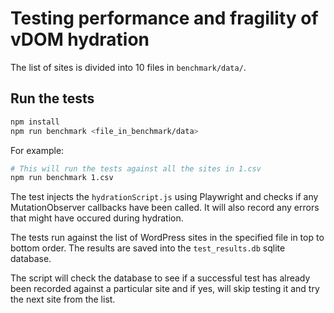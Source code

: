 # Testing performance and fragility of vDOM hydration

The list of sites is divided into 10 files in `benchmark/data/`.

## Run the tests

```sh
npm install 
npm run benchmark <file_in_benchmark/data>
```

For example:

```sh
# This will run the tests against all the sites in 1.csv
npm run benchmark 1.csv
```

The test injects the `hydrationScript.js` using Playwright and checks if any
MutationObserver callbacks have been called. It will also record any errors that
might have occured during hydration.

The tests run against the list of WordPress sites in the specified file in top to
bottom order. The results are saved into the `test_results.db` sqlite database.

The script will check the database to see if a successful test has already been 
recorded against a particular site and if yes, will skip testing it and try the
next site from the list.
